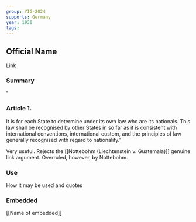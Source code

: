 ```yaml
---
group: YIG-2024
supports: Germany
year: 1930
tags:
---
```

## Official Name

Link

### Summary

"
### Article 1.

It is for each State to determine under its own law who are its nationals. This law shall be recognised by other States in so far as it is consistent with international conventions, international custom, and the principles of law generally recognised with regard to nationality."

Very useful. Rejects the [[Nottebohm (Liechtenstein v. Guatemala)]] genuine link argument. Overruled, however, by Nottebohm.

### Use

How it may be used and quotes

### Embedded

[[Name of embedded]]
